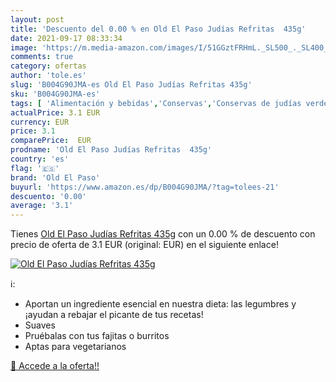 ```yaml
---
layout: post
title: 'Descuento del 0.00 % en Old El Paso Judías Refritas  435g'
date: 2021-09-17 08:33:34
image: 'https://m.media-amazon.com/images/I/51GGztFRHmL._SL500_._SL400_.jpg'
comments: true
category: ofertas
author: 'tole.es'
slug: 'B004G90JMA-es Old El Paso Judías Refritas 435g'
sku: 'B004G90JMA-es'
tags: [ 'Alimentación y bebidas','Conservas','Conservas de judías verdes','Conservas de verduras','el','old','old el paso','paso', ]
actualPrice: 3.1 EUR
currency: EUR
price: 3.1
comparePrice:  EUR
prodname: 'Old El Paso Judías Refritas  435g'
country: 'es'
flag: '🇪🇸'
brand: 'Old El Paso'
buyurl: 'https://www.amazon.es/dp/B004G90JMA/?tag=tolees-21'
descuento: '0.00'
average: '3.1'
---
```


Tienes [Old El Paso Judías Refritas  435g](https://www.amazon.es/dp/B004G90JMA/?tag=tolees-21) con un 0.00 % de descuento con precio de oferta de 3.1 EUR (original:  EUR) en el siguiente enlace!

[![Old El Paso Judías Refritas  435g](https://m.media-amazon.com/images/I/51GGztFRHmL._SL500_._SL400_.jpg)](https://www.amazon.es/dp/B004G90JMA/?tag=tolees-21)

ℹ️:

- Aportan un ingrediente esencial en nuestra dieta: las legumbres y ¡ayudan a rebajar el picante de tus recetas!
- Suaves
- Pruébalas con tus fajitas o burritos
- Aptas para vegetarianos

[🛒 Accede a la oferta!!](https://www.amazon.es/dp/B004G90JMA/?tag=tolees-21)
